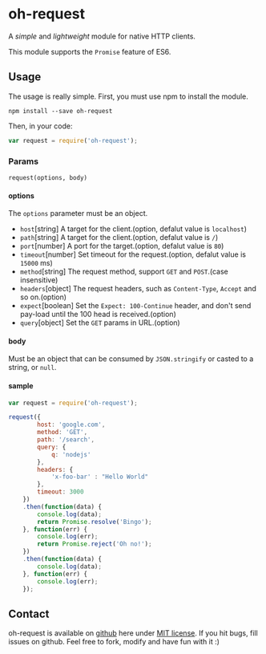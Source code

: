 oh-request
==============
A _simple_ and _lightweight_ module for native HTTP clients.

This module supports the `Promise` feature of ES6.

## Usage
The usage is really simple.
First, you must use npm to install the module.

```
npm install --save oh-request
```
Then, in your code:

```js
var request = require('oh-request');
```

### Params
`request(options, body)`

#### options
The `options` parameter must be an object.
* `host`[string] A target for the client.(option, defalut value is `localhost`)
* `path`[string] A target for the client.(option, defalut value is `/`)
* `port`[number] A port for the target.(option, defalut value is `80`)
* `timeout`[number] Set timeout for the request.(option, defalut value is `15000` ms)
* `method`[string] The request method, support `GET` and `POST`.(case insensitive)
* `headers`[object] The request headers, such as `Content-Type`, `Accept` and so on.(option)
* `expect`[boolean] Set the `Expect: 100-Continue` header, and don't send pay-load until the 100 head is received.(option)
* `query`[object] Set the `GET` params in URL.(option)

#### body
Must be an object that can be consumed by `JSON.stringify` or casted to a string, or `null`.

#### sample

```js
var request = require('oh-request');

request({
		host: 'google.com',
		method: 'GET',
		path: '/search',
		query: {
			q: 'nodejs'
		},
		headers: {
			'x-foo-bar' : "Hello World"
		},
		timeout: 3000
	})
	.then(function(data) {
		console.log(data);
		return Promise.resolve('Bingo');
	}, function(err) {
		console.log(err);
		return Promise.reject('Oh no!');
	})
	.then(function(data) {
		console.log(data);
	}, function(err) {
		console.log(err);
	});
```
## Contact
oh-request is available on [github](https://github.com/leolin1229/oh-request) here under [MIT license](https://github.com/leolin1229/oh-request/blob/master/LICENSE.txt). If you hit bugs, fill issues on github. Feel free to fork, modify and have fun with it :)